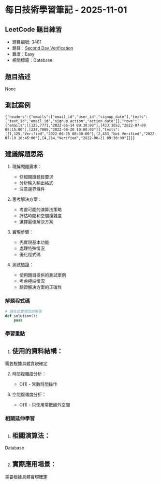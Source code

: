 # 每日技術學習筆記 - 2025-11-01

## LeetCode 題目練習
- 題目編號: 3481
- 題目：[Second Day Verification](https://leetcode.com/problems/second-day-verification)
- 難度：Easy
- 相關標籤：Database

## 題目描述
None

## 測試案例
```
{"headers":{"emails":["email_id","user_id","signup_date"],"texts":["text_id","email_id","signup_action","action_date"]},"rows":{"emails":[[125,7771,"2022-06-14 09:30:00"],[433,1052,"2022-07-09 08:15:00"],[234,7005,"2022-08-20 10:00:00"]],"texts":[[1,125,"Verified","2022-06-15 08:30:00"],[2,433,"Not Verified","2022-07-10 10:45:00"],[4,234,"Verified","2022-08-21 09:30:00"]]}}
```

## 建議解題思路
1. 理解問題需求：
   - 仔細閱讀題目要求
   - 分析輸入輸出格式
   - 注意邊界條件

2. 思考解決方案：
   - 考慮可能的演算法策略
   - 評估時間和空間複雜度
   - 選擇最佳解決方案

3. 實現步驟：
   - 先實現基本功能
   - 處理特殊情況
   - 優化程式碼

4. 測試驗證：
   - 使用題目提供的測試案例
   - 考慮極端情況
   - 驗證解決方案的正確性


### 解題程式碼
```python
# 請在此實現您的解答
def solution():
    pass
```

### 學習重點
1. 使用的資料結構：
   - 
需要根據具體實現確定

2. 時間複雜度分析：
   - O(1) - 常數時間操作

3. 空間複雜度分析：
   - O(1) - 只使用常數額外空間

### 相關延伸學習
1. 相關演算法：
   - 
Database

2. 實際應用場景：
   - 
需要根據具體實現確定
